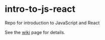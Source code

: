 # intro-to-js-react
Repo for introduction to JavaScript and React

See the [wiki](https://github.com/htbkoo/intro-to-js-react/wiki) page for details.
